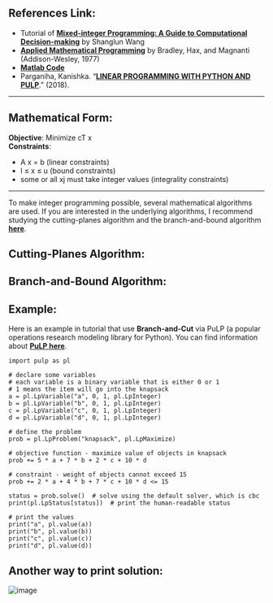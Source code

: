 ## References Link: 
 - Tutorial of [**Mixed-integer Programming: A Guide to Computational Decision-making**](https://www.toptal.com/algorithms/mixed-integer-programming) by Shanglun Wang
 - [**Applied Mathematical Programming**](http://web.mit.edu/15.053/www/AMP.htm) by Bradley, Hax, and Magnanti (Addison-Wesley, 1977)
 - [**Matlab Code**](https://www.mathworks.com/help/optim/ug/intlinprog.html)
 - Parganiha, Kanishka. “[**LINEAR PROGRAMMING WITH PYTHON AND PULP**](https://iaeme.com/MasterAdmin/Journal_uploads/IJIERD/VOLUME_9_ISSUE_3/IJIERD_09_03_001.pdf).” (2018).
_______________________________________________________________________

## Mathematical Form:   
**Objective**:	  Minimize cT x                 
**Constraints**:	 
- A x = b (linear constraints)                  
- l ≤ x ≤ u (bound constraints)                 
- some or all xj must take integer values (integrality constraints)              
________________________________________________________________________

To make integer programming possible, several mathematical algorithms are used. 
If you are interested in the underlying algorithms, I recommend studying the cutting-planes algorithm and the branch-and-bound algorithm 
[**here**](http://web.mit.edu/15.053/www/AMP-Chapter-09.pdf).     

## Cutting-Planes Algorithm: 

## Branch-and-Bound Algorithm: 

## Example:  
Here is an example in tutorial that use **Branch-and-Cut** via PuLP (a popular operations research modeling library for Python). 
You can find information about [**PuLP here**](https://github.com/coin-or/pulp). 

```
import pulp as pl

# declare some variables
# each variable is a binary variable that is either 0 or 1
# 1 means the item will go into the knapsack
a = pl.LpVariable("a", 0, 1, pl.LpInteger)
b = pl.LpVariable("b", 0, 1, pl.LpInteger)
c = pl.LpVariable("c", 0, 1, pl.LpInteger)
d = pl.LpVariable("d", 0, 1, pl.LpInteger)

# define the problem
prob = pl.LpProblem("knapsack", pl.LpMaximize)

# objective function - maximize value of objects in knapsack
prob += 5 * a + 7 * b + 2 * c + 10 * d

# constraint - weight of objects cannot exceed 15
prob += 2 * a + 4 * b + 7 * c + 10 * d <= 15

status = prob.solve()  # solve using the default solver, which is cbc
print(pl.LpStatus[status])  # print the human-readable status

# print the values
print("a", pl.value(a))
print("b", pl.value(b))
print("c", pl.value(c))
print("d", pl.value(d))
```

## Another way to print solution:

![image](https://user-images.githubusercontent.com/88390140/132577261-ba13c7a3-e395-480b-824c-6bf27820fa6f.png)


